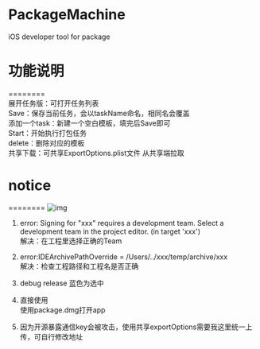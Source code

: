 # PackageMachine
iOS developer tool for package

# 功能说明
========  
展开任务版：可打开任务列表  
Save：保存当前任务，会以taskName命名，相同名会覆盖  
添加一个task：新建一个空白模板，填完后Save即可  
Start：开始执行打包任务  
delete：删除对应的模板  
共享下载：可共享ExportOptions.plist文件 从共享端拉取  

# notice
========
![img](https://github.com/gwh111/testcocoappswift/blob/master/screenshot.png)
1. error: Signing for "xxx" requires a development team. Select a development team in the project editor. (in target 'xxx')  
解决：在工程里选择正确的Team

2. error:IDEArchivePathOverride = /Users/../xxx/temp/archive/xxx  
解决：检查工程路径和工程名是否正确

3. debug release 蓝色为选中

4. 直接使用  
使用package.dmg打开app

5. 因为开源暴露通信key会被攻击，使用共享exportOptions需要我这里统一上传，可自行修改地址
